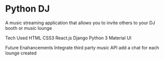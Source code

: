 # Python DJ
A music streaming application that allows you to invite others to your DJ booth or music lounge

Tech Used
HTML
CSS3
React.js
Django
Python 3
Material UI

Future Enahancements
Integrate third party music API
add a chat for each lounge created



